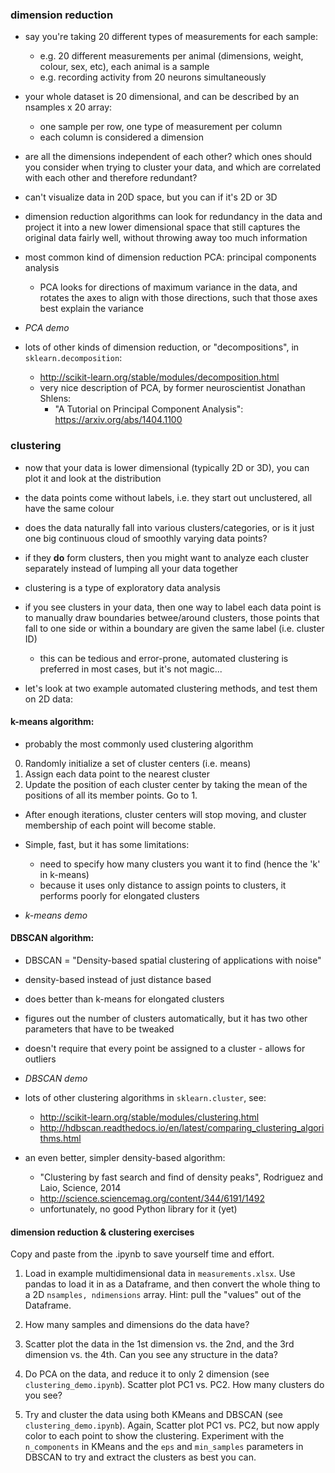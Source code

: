 ### dimension reduction

- say you're taking 20 different types of measurements for each sample:
    - e.g. 20 different measurements per animal (dimensions, weight, colour, sex, etc), each animal is a sample
    - e.g. recording activity from 20 neurons simultaneously
- your whole dataset is 20 dimensional, and can be described by an nsamples x 20 array:
    - one sample per row, one type of measurement per column
    - each column is considered a dimension
- are all the dimensions independent of each other? which ones should you consider when trying to cluster your data, and which are correlated with each other and therefore redundant?
- can't visualize data in 20D space, but you can if it's 2D or 3D
- dimension reduction algorithms can look for redundancy in the data and project it into a new lower dimensional space that still captures the original data fairly well, without throwing away too much information
- most common kind of dimension reduction PCA: principal components analysis
    - PCA looks for directions of maximum variance in the data, and rotates the axes to align with those directions, such that those axes best explain the variance

- *PCA demo*

- lots of other kinds of dimension reduction, or "decompositions", in `sklearn.decomposition`:
    - http://scikit-learn.org/stable/modules/decomposition.html
    - very nice description of PCA, by former neuroscientist Jonathan Shlens:
        - "A Tutorial on Principal Component Analysis": https://arxiv.org/abs/1404.1100

### clustering

- now that your data is lower dimensional (typically 2D or 3D), you can plot it and look at the distribution
- the data points come without labels, i.e. they start out unclustered, all have the same colour
- does the data naturally fall into various clusters/categories, or is it just one big continuous cloud of smoothly varying data points?
- if they **do** form clusters, then you might want to analyze each cluster separately instead of lumping all your data together
- clustering is a type of exploratory data analysis
- if you see clusters in your data, then one way to label each data point is to manually draw boundaries betwee/around clusters, those points that fall to one side or within a boundary are given the same label (i.e. cluster ID)
    - this can be tedious and error-prone, automated clustering is preferred in most cases, but it's not magic...

- let's look at two example automated clustering methods, and test them on 2D data:

#### k-means algorithm:

- probably the most commonly used clustering algorithm

0. Randomly initialize a set of cluster centers (i.e. means)
1. Assign each data point to the nearest cluster
2. Update the position of each cluster center by taking the mean of the positions of all its member points. Go to 1.

- After enough iterations, cluster centers will stop moving, and cluster membership of each point will become stable.
- Simple, fast, but it has some limitations:
    - need to specify how many clusters you want it to find (hence the 'k' in k-means)
    - because it uses only distance to assign points to clusters, it performs poorly for elongated clusters

- *k-means demo*

#### DBSCAN algorithm:

- DBSCAN = "Density-based spatial clustering of applications with noise"
- density-based instead of just distance based
- does better than k-means for elongated clusters
- figures out the number of clusters automatically, but it has two other parameters that have to be tweaked
- doesn't require that every point be assigned to a cluster - allows for outliers

- *DBSCAN demo*

- lots of other clustering algorithms in `sklearn.cluster`, see:
    - http://scikit-learn.org/stable/modules/clustering.html
    - http://hdbscan.readthedocs.io/en/latest/comparing_clustering_algorithms.html

- an even better, simpler density-based algorithm:
    - "Clustering by fast search and find of density peaks", Rodriguez and Laio, Science, 2014
    - http://science.sciencemag.org/content/344/6191/1492
    - unfortunately, no good Python library for it (yet)

#### dimension reduction & clustering exercises

Copy and paste from the .ipynb to save yourself time and effort.

1. Load in example multidimensional data in `measurements.xlsx`. Use pandas to load it in as a Dataframe, and then convert the whole thing to a 2D `nsamples, ndimensions` array. Hint: pull the "values" out of the Dataframe.

2. How many samples and dimensions do the data have?

3. Scatter plot the data in the 1st dimension vs. the 2nd, and the 3rd dimension vs. the 4th. Can you see any structure in the data?

4. Do PCA on the data, and reduce it to only 2 dimension (see `clustering_demo.ipynb`). Scatter plot PC1 vs. PC2. How many clusters do you see?

5. Try and cluster the data using both KMeans and DBSCAN (see `clustering_demo.ipynb`). Again, Scatter plot PC1 vs. PC2, but now apply color to each point to show the clustering. Experiment with the `n_components` in KMeans and the `eps` and `min_samples` parameters in DBSCAN to try and extract the clusters as best you can.
